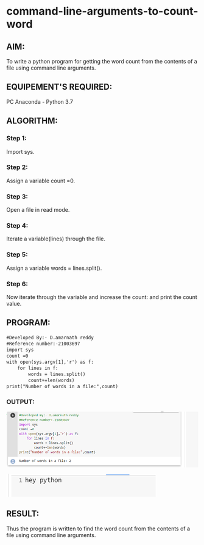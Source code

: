 # command-line-arguments-to-count-word
## AIM:
To write a python program for getting the word count from the contents of a file using command line arguments.
## EQUIPEMENT'S REQUIRED: 
PC
Anaconda - Python 3.7
## ALGORITHM: 
### Step 1:
Import sys.

### Step 2:
Assign a variable count =0.

### Step 3:
Open a file in read mode.

### Step 4:
Iterate a variable(lines) through the file.

### Step 5:
Assign a variable words = lines.split().

### Step 6:
Now iterate through the variable and increase the count: and print the count value.
## PROGRAM:
```
#Developed By:- D.amarnath reddy
#Reference number:-21003697
import sys
count =0
with open(sys.argv[1],'r') as f:
    for lines in f:
        words = lines.split()
        count+=len(words)
print("Number of words in a file:",count)  
```
### OUTPUT:
![git logo](h1.png)

![git logo](h2.png)
## RESULT:
Thus the program is written to find the word count from the contents of a file using command line arguments.
